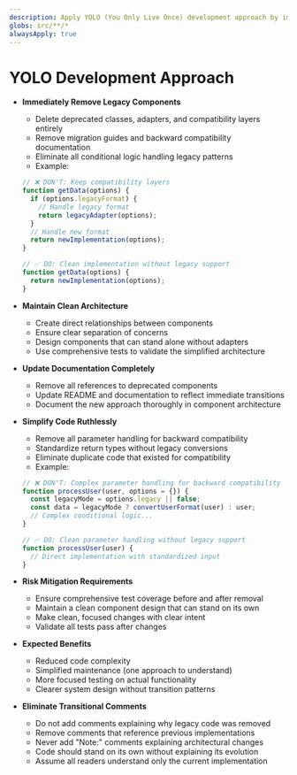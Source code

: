 ```yaml
---
description: Apply YOLO (You Only Live Once) development approach by immediately removing legacy code and compatibility layers
globs: src/**/*
alwaysApply: true
---
```

# YOLO Development Approach

- **Immediately Remove Legacy Components**
  - Delete deprecated classes, adapters, and compatibility layers entirely
  - Remove migration guides and backward compatibility documentation
  - Eliminate all conditional logic handling legacy patterns
  - Example:
  ```typescript
  // ❌ DON'T: Keep compatibility layers
  function getData(options) {
    if (options.legacyFormat) {
      // Handle legacy format
      return legacyAdapter(options);
    }
    // Handle new format
    return newImplementation(options);
  }

  // ✅ DO: Clean implementation without legacy support
  function getData(options) {
    return newImplementation(options);
  }
  ```

- **Maintain Clean Architecture**
  - Create direct relationships between components
  - Ensure clear separation of concerns
  - Design components that can stand alone without adapters
  - Use comprehensive tests to validate the simplified architecture

- **Update Documentation Completely**
  - Remove all references to deprecated components
  - Update README and documentation to reflect immediate transitions
  - Document the new approach thoroughly in component architecture

- **Simplify Code Ruthlessly**
  - Remove all parameter handling for backward compatibility
  - Standardize return types without legacy conversions
  - Eliminate duplicate code that existed for compatibility
  - Example:
  ```typescript
  // ❌ DON'T: Complex parameter handling for backward compatibility
  function processUser(user, options = {}) {
    const legacyMode = options.legacy || false;
    const data = legacyMode ? convertUserFormat(user) : user;
    // Complex conditional logic...
  }

  // ✅ DO: Clean parameter handling without legacy support
  function processUser(user) {
    // Direct implementation with standardized input
  }
  ```

- **Risk Mitigation Requirements**
  - Ensure comprehensive test coverage before and after removal
  - Maintain a clean component design that can stand on its own
  - Make clean, focused changes with clear intent
  - Validate all tests pass after changes

- **Expected Benefits**
  - Reduced code complexity
  - Simplified maintenance (one approach to understand)
  - More focused testing on actual functionality
  - Clearer system design without transition patterns

- **Eliminate Transitional Comments**
  - Do not add comments explaining why legacy code was removed
  - Remove comments that reference previous implementations
  - Never add "Note:" comments explaining architectural changes
  - Code should stand on its own without explaining its evolution
  - Assume all readers understand only the current implementation
